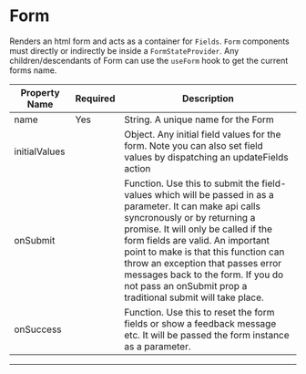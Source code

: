 # Form

Renders an html form and acts as a container for `Fields`. `Form` components must directly or indirectly be inside a `FormStateProvider`.
Any children/descendants of Form can use the `useForm` hook to get the current forms name.

| Property Name      | Required | Description                                                                                                                                                                                                                                                                                                                                                                                           |
|--------------------|----------|-------------------------------------------------------------------------------------------------------------------------------------------------------------------------------------------------------------------------------------------------------------------------------------------------------------------------------------------------------------------------------------------------------|
| name               | Yes      | String. A unique name for the Form                                                                                                                                                                                                                                                                                                                                                                   |
| initialValues      |          | Object. Any initial field values for the form. Note you can also set field values by dispatching an updateFields action |
| onSubmit           |          | Function. Use this to submit the field-values which will be passed in as a parameter. It can make api calls syncronously or by returning a promise. It will only be called if the form fields are valid. An important point to make is that this function can throw an exception that passes error messages back to the form. If you do not pass an onSubmit prop a traditional submit will take place.|
| onSuccess          |          | Function. Use this to reset the form fields or show a feedback message etc. It will be passed the form instance as a parameter.|

---
